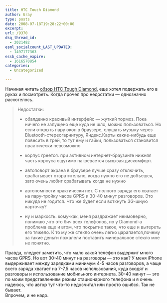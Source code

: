 ```yaml
---
title: HTC Touch Diamond
author: Gray
type: posts
date: 2008-07-18T19:28:22+00:00
excerpt:
url: /9370
dsq_thread_id:
  - 2021482
esml_socialcount_LAST_UPDATED:
  - 1497177363
essb_cache_expire:
  - 1616570854
categories:
  - Uncategorized

---
```








Начиная читать <a href="http://mpctimes.com/?p=1999" target="_blank">обзор HTC Tough Diamond</a>, еще хотел подержать его в руках и посмотреть. Когда прочел про недостатки &#8212; однозначно расхотелось.

> Недостатки:
> 
> * обалденно красивый интерфейс &#8212; жуткий тормоз. Пока ничего не запущено еще куда не шло, можно пользоваться. Но если открыть пару окон в браузере, слушать музыку через Bluetooth-стереогарнитуру, Яндекс.Карты какие-нибудь еще повесить в трей, то тут ему и гайки, пользоваться становится практически невозможно
> 
> * корпус греется. при активном интернет-браузинге нижняя часть корпуса ощутимо нагревается вызывая дискомфорт.
> 
> * автоповорт экрана в браузере лучше сразу отключить, срабатывает отвратительно, когда нужно его не добъешся, зато очень любит срабатывать когда не нужно
> 
> * автономности практически нет. С полного заряда его хватает на пару-тройку часов GPRS и 30-40 минут разговоров. Это никуда не годится. Что же будет если воткнуть 3G-шную карточку?
> 
> * ну и маркость. кому-как, меня раздражает неимоверно, понимаю ,что это бич всех телефонов, но у Diamond-а проблема еще и втом, что покрытие такое, что еще и вытереть его тяжело. К то му же стекло очень легко царапается,почему за такие деньги пожалели поставить минеральное стекло мне не понятно.

Правда, следует заметить, что мало какой телефон выдержит много часов GPRS. Но вот 30-40 минут на разговоры &#8212; это как? У меня iPhone выдерживает между зарядками минимум 4-5 часов разговоров, а чаще всего заряда хватает на 7-7,5 часов использования, куда входят и разговоры и использование мобильного интернета. 30-40 минут &#8212; это по моим представлениям режим стационарного телефона и я очень надеюсь, что автор тут что-то недосчитал или просто ошибся. Так не бывает.  
Впрочем, и не надо.